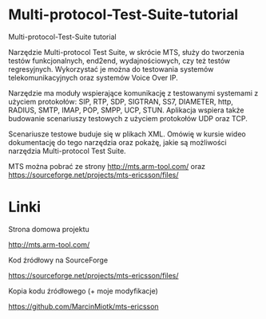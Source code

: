 # Multi-protocol-Test-Suite-tutorial
Multi-protocol-Test-Suite tutorial

Narzędzie Multi-protocol Test Suite, w skrócie MTS, służy do tworzenia testów funkcjonalnych, end2end, wydajnościowych, czy też testów regresyjnych. Wykorzystać je można do testowania systemów telekomunikacyjnych oraz systemów Voice Over IP. 

Narzędzie ma moduły wspierające komunikację z testowanymi systemami z użyciem protokołów: SIP, RTP, SDP, SIGTRAN, SS7, DIAMETER, http, RADIUS, SMTP, IMAP, POP, SMPP, UCP, STUN. Aplikacja wspiera także budowanie scenariuszy testowych z użyciem protokołów UDP oraz TCP. 

Scenariusze testowe buduje się w plikach XML. Omówię w kursie wideo dokumentację do tego narzędzia oraz pokażę, jakie są możliwości narzędzia Multi-protocol Test Suite.

MTS można pobrać ze strony http://mts.arm-tool.com/ oraz https://sourceforge.net/projects/mts-ericsson/files/ 

# Linki

Strona domowa projektu

http://mts.arm-tool.com/

Kod źródłowy na SourceForge

https://sourceforge.net/projects/mts-ericsson/files/

Kopia kodu źródłowego (+ moje modyfikacje)

https://github.com/MarcinMiotk/mts-ericsson

